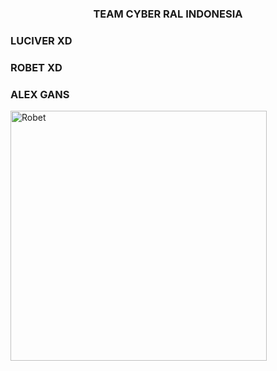 
<h3 align="center">TEAM CYBER RAL INDONESIA</h3>

<h3 align="left">LUCIVER XD</h3>
<p align="left">
</p>

<h3 align="left">ROBET XD</h3>
<h3 align="left">ALEX GANS</h3>
<p><a href="https://ko-fi.com/Robet"> <img align="left" src="https://www.top4top.me/do.php?imgf=top4top_meb7314c99761c1.jpg" height="400" width="410" alt="Robet" /></a></p><br><br>
